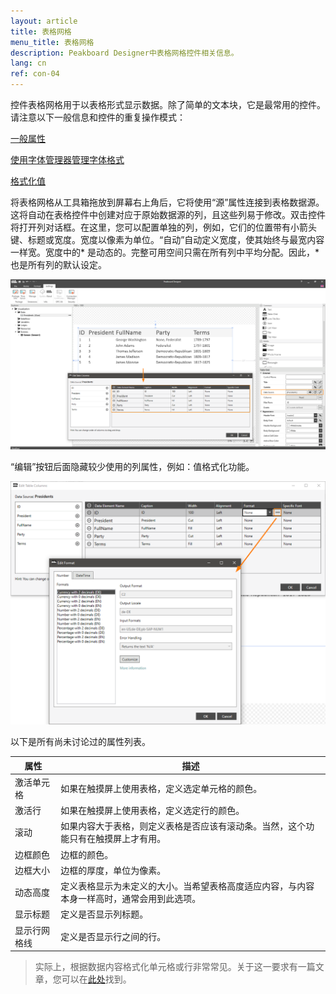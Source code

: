 ```yaml
---
layout: article
title: 表格网格 
menu_title: 表格网格
description: Peakboard Designer中表格网格控件相关信息。
lang: cn
ref: con-04
---
```


控件表格网格用于以表格形式显示数据。除了简单的文本块，它是最常用的控件。请注意以下一般信息和控件的重复操作模式：

[一般属性](/controls/01-en-general-properties.html)

[使用字体管理器管理字体格式](/misc/05-en-custom-fonts.html)

[格式化值](/misc/03-en-formating-values.html)

将表格网格从工具箱拖放到屏幕右上角后，它将使用“源”属性连接到表格数据源。这将自动在表格控件中创建对应于原始数据源的列，且这些列易于修改。双击控件将打开列对话框。在这里，您可以配置单独的列，例如，它们的位置带有小箭头键、标题或宽度。宽度以像素为单位。“自动”自动定义宽度，使其始终与最宽内容一样宽。宽度中的* 是动态的。完整可用空间只需在所有列中平均分配。因此，*也是所有列的默认设定。

![image_1](/assets/images/Controls/Table-Grid/ControlsTableGrid01.png)

“编辑”按钮后面隐藏较少使用的列属性，例如：值格式化功能。

![image_1](/assets/images/Controls/Table-Grid/ControlsTableGrid02.png)

以下是所有尚未讨论过的属性列表。

| 属性 |	描述 |
|-------------|---------------|
| 激活单元格 |	 如果在触摸屏上使用表格，定义选定单元格的颜色。|
| 激活行 |	 如果在触摸屏上使用表格，定义选定行的颜色。|
| 滚动 |	 如果内容大于表格，则定义表格是否应该有滚动条。当然，这个功能只有在触摸屏上才有用。|
| 边框颜色 |	边框的颜色。|
| 边框大小 |	边框的厚度，单位为像素。|
| 动态高度 |	定义表格显示为未定义的大小。当希望表格高度适应内容，与内容本身一样高时，通常会用到此选项。|
| 显示标题 |	定义是否显示列标题。|
| 显示行网格线 |	定义是否显示行之间的行。|

>实际上，根据数据内容格式化单元格或行非常常见。关于这一要求有一篇文章，您可以在[此处](/scripting/05-en-formating-table-grid.html)找到。

